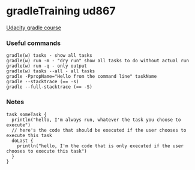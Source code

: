 # gradleTraining ud867

[Udacity gradle course]( https://classroom.udacity.com/courses/ud867)

### Useful commands

```
gradle(w) tasks - show all tasks
gradle(w) run -m - "dry run" show all tasks to do without actual run 
gradle(w) run -q - only output 
gradle(w) tasks --all - all tasks
gradle -PpropName="Hello from the command line" taskName
gradle --stacktrace (== -s)
gradle --full-stacktrace (== -S)
```

### Notes

```
task someTask {
  println("hello, I'm always run, whatever the task you choose to execute")
  // here's the code that should be executed if the user chooses to execute this task
  doLast { 
    println("hello, I'm the code that is only executed if the user chooses to execute this task")
  }
}
```
